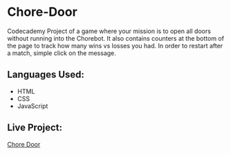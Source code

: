 # Chore-Door
Codecademy Project of a game where your mission is to open all doors without running into the Chorebot. It also contains counters at the bottom of the page to track how many wins vs losses you had.
In order to restart after a match, simple click on the message.

## Languages Used:
<ul>
  <li>HTML</li>
  <li>CSS</li>
  <li>JavaScript</li>
</ul>

## Live Project:
<a href="https://mateusmotter.github.io/Chore-Door/">Chore Door</a>
